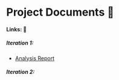 # **Project Documents** :ledger:

#### Links: :pushpin:

##### Iteration 1: 

- [Analysis Report](./CS319-1I-TM_Analysis_Report_Iteration1.pdf) 
 
 ##### Iteration 2: 
